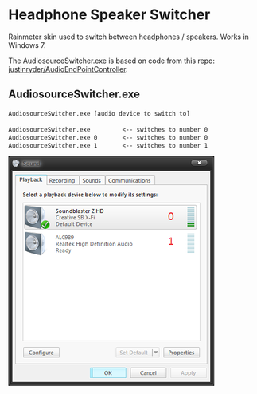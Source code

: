 Headphone Speaker Switcher
==========================

Rainmeter skin used to switch between headphones / speakers. Works in Windows 7.

The AudiosourceSwitcher.exe is based on code from this repo: [justinryder/AudioEndPointController](https://github.com/justinryder/AudioEndPointController).




AudiosourceSwitcher.exe
-----------------------

```
AudiosourceSwitcher.exe [audio device to switch to]

AudiosourceSwitcher.exe         <-- switches to number 0
AudiosourceSwitcher.exe 0       <-- switches to number 0
AudiosourceSwitcher.exe 1       <-- switches to number 1
```

![Image of audio devices](sound-devices.png)